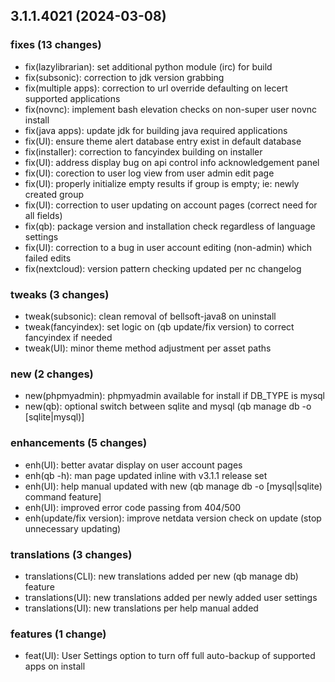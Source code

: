 ## 3.1.1.4021 (2024-03-08)

### fixes (13 changes)

- fix(lazylibrarian): set additional python module (irc) for build
- fix(subsonic): correction to jdk version grabbing
- fix(multiple apps): correction to url override defaulting on lecert supported applications
- fix(novnc): implement bash elevation checks on non-super user novnc install
- fix(java apps): update jdk for building java required applications
- fix(UI): ensure theme alert database entry exist in default database
- fix(installer): correction to fancyindex building on installer
- fix(UI): address display bug on api control info acknowledgement panel
- fix(UI): corection to user log view from user admin edit page
- fix(UI): properly initialize empty results if group is empty; ie: newly created group
- fix(UI): correction to user updating on account pages (correct need for all fields)
- fix(qb): package version and installation check regardless of language settings
- fix(UI): correction to a bug in user account editing (non-admin) which failed edits
- fix(nextcloud): version pattern checking updated per nc changelog

### tweaks (3 changes)

- tweak(subsonic): clean removal of bellsoft-java8 on uninstall
- tweak(fancyindex): set logic on (qb update/fix version) to correct fancyindex if needed
- tweak(UI): minor theme method adjustment per asset paths

### new (2 changes)

- new(phpmyadmin): phpmyadmin available for install if DB_TYPE is mysql
- new(qb): optional switch between sqlite and mysql (qb manage db -o [sqlite|mysql)]

### enhancements (5 changes)

- enh(UI): better avatar display on user account pages
- enh(qb -h): man page updated inline with v3.1.1 release set
- enh(UI): help manual updated with new (qb manage db -o [mysql|sqlite) command feature]
- enh(UI): improved error code passing from 404/500
- enh(update/fix version): improve netdata version check on update (stop unnecessary updating)

### translations (3 changes)

- translations(CLI): new translations added per new (qb manage db) feature
- translations(UI): new translations added per newly added user settings
- translations(UI): new translations per help manual added

### features (1 change)

- feat(UI): User Settings option to turn off full auto-backup of supported apps on install
